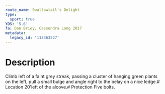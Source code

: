 ```yaml
---
route_name: Swallowtail's Delight
type:
  sport: true
YDS: '5.6'
fa: Dan Briey, Cassondra Long 2017
metadata:
  legacy_id: '113363527'
---
```

# Description
Climb left of a faint grey streak, passing a cluster of hanging green plants on the left, pull a small bulge and angle right to the belay on a nice ledge.# Location
20'left of the alcove.# Protection
Five bolts.